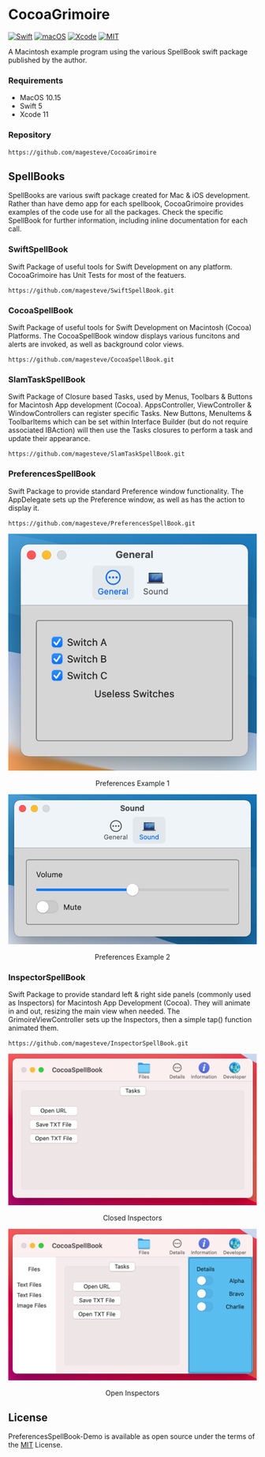 # CocoaGrimoire

[![Swift](https://img.shields.io/badge/Swift-5-blue.svg)](https://swift.org)
[![macOS](https://img.shields.io/badge/os-macOS-blue.svg)](https://apple.com/mac)
[![Xcode](https://img.shields.io/badge/Xcode-12-blue.svg)](https://developer.apple.com/xcode)
[![MIT](https://img.shields.io/badge/License-MIT-blue.svg)](https://opensource.org/licenses/MIT)

A Macintosh example program using the various SpellBook swift package published by the author.

### Requirements

- MacOS 10.15
- Swift 5
- Xcode 11

### Repository

    https://github.com/magesteve/CocoaGrimoire
    
## SpellBooks

SpellBooks are various swift package created for Mac & iOS development.  Rather than have demo app for each spellbook, CocoaGrimoire provides examples of the code use for all the packages.  Check the specific SpellBook for further information, including inline documentation for each call.

### SwiftSpellBook

Swift Package of useful tools for Swift Development on any platform.  CocoaGrimoire has Unit Tests for most of the featuers.

    https://github.com/magesteve/SwiftSpellBook.git

### CocoaSpellBook

Swift Package of useful tools for Swift Development on Macintosh (Cocoa) Platforms.  The CocoaSpellBook window displays various funcitons and alerts are invoked, as well as background color views.

    https://github.com/magesteve/CocoaSpellBook.git

### SlamTaskSpellBook

Swift Package of Closure based Tasks, used by Menus, Toolbars & Buttons for Macintosh App development (Cocoa).  AppsController, ViewController & WindowControllers can register specific Tasks. New Buttons, MenuItems & ToolbarItems which can be set within Interface Builder (but do not require associated IBAction) will then use the Tasks closures to perform a task and update their appearance.

    https://github.com/magesteve/SlamTaskSpellBook.git

### PreferencesSpellBook

Swift Package to provide standard Preference window functionality. The AppDelegate sets up the Preference window, as well as has the action to display it.  

    https://github.com/magesteve/PreferencesSpellBook.git

<p align="center"><img src="https://github.com/magesteve/CocoaGrimoire/blob/main/CocoaGrimoireExampleArt/Preferences-Example-A.png"></p>
    
<p align="center">Preferences Example 1</p>

<p align="center"><img src="https://github.com/magesteve/CocoaGrimoire/blob/main/CocoaGrimoireExampleArt/Preferences-Example-B.png"></p>
    
<p align="center">Preferences Example 2</p>

### InspectorSpellBook

Swift Package to provide standard left & right side panels (commonly used as Inspectors) for Macintosh App Development (Cocoa). They will animate in and out, resizing the main view when needed. The GrimoireViewController sets up the Inspectors, then a simple tap() function animated them.

    https://github.com/magesteve/InspectorSpellBook.git

<p align="center"><img src="https://github.com/magesteve/CocoaGrimoire/blob/main/CocoaGrimoireExampleArt/Inpector-Example-A.png"></p>
    
<p align="center">Closed Inspectors</p>

<p align="center"><img src="https://github.com/magesteve/CocoaGrimoire/blob/main/CocoaGrimoireExampleArt/Inpector-Example-B.png"></p>
    
<p align="center">Open Inspectors</p>

## License

PreferencesSpellBook-Demo is available as open source under the terms of the [MIT](https://github.com/magesteve/CocoaGrimoire/blob/main/LICENSE) License.
